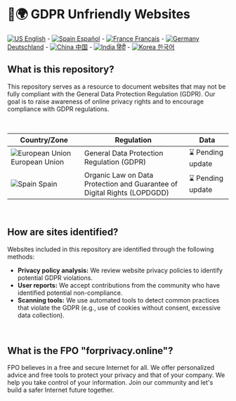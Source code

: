 # 🚫🌍 GDPR Unfriendly Websites

[![US](https://raw.githubusercontent.com/stevenrskelton/flag-icon/master/png/16/country-4x3/us.png "Canada") English](/readme/en.md) -
[![Spain](https://raw.githubusercontent.com/stevenrskelton/flag-icon/master/png/16/country-4x3/es.png "Spain") Español](/readme/es.md) -
[![France](https://raw.githubusercontent.com/stevenrskelton/flag-icon/master/png/16/country-4x3/fr.png "France") Français](/readme/fr.md) -
[![Germany](https://raw.githubusercontent.com/stevenrskelton/flag-icon/master/png/16/country-4x3/de.png "Germany") Deutschland](/readme/de.md) -
[![China](https://raw.githubusercontent.com/stevenrskelton/flag-icon/master/png/16/country-4x3/cn.png "China") 中国](/readme/cn.md) -
[![India](https://raw.githubusercontent.com/stevenrskelton/flag-icon/master/png/16/country-4x3/in.png "China") हिंदी](/readme/in.md) -
[![Korea](https://raw.githubusercontent.com/stevenrskelton/flag-icon/master/png/16/country-4x3/kr.png "Korea") 한국어](/readme/kr.md)

## What is this repository?

This repository serves as a resource to document websites that may not be fully compliant with the General Data Protection Regulation (GDPR). Our goal is to raise awareness of online privacy rights and to encourage compliance with GDPR regulations.

<br>

| Country/Zone | Regulation | Data |
|--------------|------------|------|
| ![European Union](https://raw.githubusercontent.com/stevenrskelton/flag-icon/master/png/16/country-4x3/europeanunion.png "European Union") European Union | General Data Protection Regulation (GDPR) | ⌛ Pending update |
| ![Spain](https://raw.githubusercontent.com/stevenrskelton/flag-icon/master/png/16/country-4x3/es.png "Spain") Spain | Organic Law on Data Protection and Guarantee of Digital Rights (LOPDGDD) | ⌛ Pending update |

<br>

## How are sites identified?

Websites included in this repository are identified through the following methods:

* **Privacy policy analysis:** We review website privacy policies to identify potential GDPR violations.
* **User reports:** We accept contributions from the community who have identified potential non-compliance.
* **Scanning tools:** We use automated tools to detect common practices that violate the GDPR (e.g., use of cookies without consent, excessive data collection).

<br>

## What is the FPO "forprivacy.online"?

FPO believes in a free and secure Internet for all. We offer personalized advice and free tools to protect your privacy and that of your company. We help you take control of your information. Join our community and let's build a safer Internet future together.
